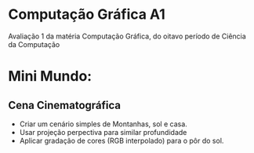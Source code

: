 # Computação Gráfica A1
Avaliação 1 da matéria Computação Gráfica, do oitavo período de Ciência da Computação

# Mini Mundo:
## Cena Cinematográfica

- Criar um cenário simples de Montanhas, sol e casa.
- Usar projeção perpectiva para similar profundidade
- Aplicar gradação de cores (RGB interpolado) para o pôr do sol.
